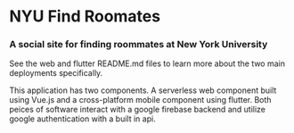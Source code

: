# NYU Find Roomates
### A social site for finding roommates at New York University 

See the web and flutter README.md files to learn more about the two main deployments specifically.

This application has two components. A serverless web component built using Vue.js and a cross-platform mobile component using flutter. Both peices of software interact with a google firebase backend and utilize google authentication with a built in api. 
